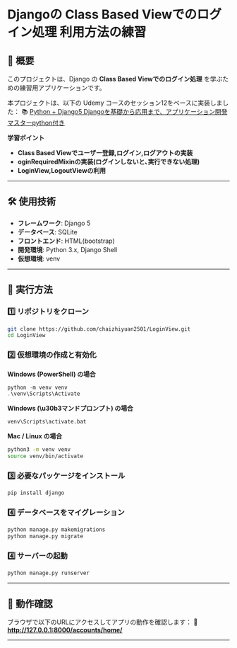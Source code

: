 # Djangoの Class Based Viewでのログイン処理 利用方法の練習

## 📌 概要
このプロジェクトは、Django の **Class Based Viewでのログイン処理** を学ぶための練習用アプリケーションです。

本プロジェクトは、以下の Udemy コースのセッション12をベースに実装しました：
📚 [Python + Django5 Djangoを基礎から応用まで、アプリケーション開発マスターpython付き](https://www.udemy.com/share/103OHY3@5JdSpwpJtBk6FXDdLoQeB-D1g_nt31JH7eSso0Ld1otnAfjP6jSbJjPZHRQXrwCRsA==/)

**学習ポイント**
- **Class Based Viewでユーザー登録,ログイン,ログアウトの実装**
- **oginRequiredMixinの実装(ログインしないと､実行できない処理)**
- **LoginView,LogoutViewの利用**

---

## 🛠️ 使用技術
- **フレームワーク**: Django 5
- **データベース**: SQLite
- **フロントエンド**: HTML(bootstrap)
- **開発環境**: Python 3.x, Django Shell
- **仮想環境**: venv

---

## 🚀 実行方法

### 1️⃣ **リポジトリをクローン**
```bash
git clone https://github.com/chaizhiyuan2501/LoginView.git
cd LoginView
```

### 2️⃣ **仮想環境の作成と有効化**
**Windows (PowerShell) の場合**
```powershell
python -m venv venv
.\venv\Scripts\Activate
```
**Windows (\u30b3マンドプロンプト) の場合**
```cmd
venv\Scripts\activate.bat
```
**Mac / Linux の場合**
```bash
python3 -m venv venv
source venv/bin/activate
```

### 3️⃣ **必要なパッケージをインストール**
```bash
pip install django
```

### 4️⃣ **データベースをマイグレーション**
```bash
python manage.py makemigrations
python manage.py migrate
```

### 4️⃣ **サーバーの起動**
```bash
python manage.py runserver
```

---

## 🎯 動作確認
ブラウザで以下のURLにアクセスしてアプリの動作を確認します：
🔗 **http://127.0.0.1:8000/accounts/home/**

---

